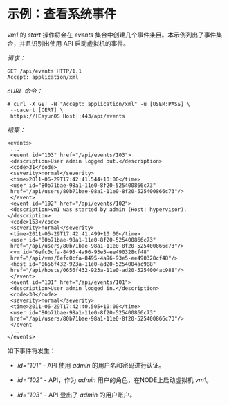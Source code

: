 # 示例：查看系统事件

*vm1* 的 *start* 操作将会在 *events*
集合中创建几个事件条目。本示例列出了事件集合，并且识别出使用 API
启动虚拟机的事件。

*请求：*

              
    GET /api/events HTTP/1.1
    Accept: application/xml

            

*cURL 命令：*

              
    # curl -X GET -H "Accept: application/xml" -u [USER:PASS] \
     --cacert [CERT] \
     https://[EayunOS Host]:443/api/events

            

*结果：*

              
    <events>
     ...
     <event id="103" href="/api/events/103">
     <description>User admin logged out.</description>
     <code>31</code>
     <severity>normal</severity>
     <time>2011-06-29T17:42:41.544+10:00</time>
     <user id="80b71bae-98a1-11e0-8f20-525400866c73"
     href="/api/users/80b71bae-98a1-11e0-8f20-525400866c73"/>
     </event>
     <event id="102" href="/api/events/102">
     <description>vm1 was started by admin (Host: hypervisor).</description>
     <code>153</code>
     <severity>normal</severity>
     <time>2011-06-29T17:42:41.499+10:00</time>
     <user id="80b71bae-98a1-11e0-8f20-525400866c73"
     href="/api/users/80b71bae-98a1-11e0-8f20-525400866c73"/>
     <vm id="6efc0cfa-8495-4a96-93e5-ee490328cf48"
     href="/api/vms/6efc0cfa-8495-4a96-93e5-ee490328cf48"/>
     <host id="0656f432-923a-11e0-ad20-5254004ac988"
     href="/api/hosts/0656f432-923a-11e0-ad20-5254004ac988"/>
     </event>
     <event id="101" href="/api/events/101">
     <description>User admin logged in.</description>
     <code>30</code>
     <severity>normal</severity>
     <time>2011-06-29T17:42:40.505+10:00</time>
     <user id="80b71bae-98a1-11e0-8f20-525400866c73"
     href="/api/users/80b71bae-98a1-11e0-8f20-525400866c73"/>
     </event
     ...
    </events>

            

如下事件将发生：

-   *id="101"* - API 使用 *admin* 的用户名和密码进行认证。

-   *id="102"* - API，作为 *admin* 用户的角色，在NODE上启动虚拟机
    *vm1*。

-   *id="103"* - API 登出了 *admin* 的用户账户。

